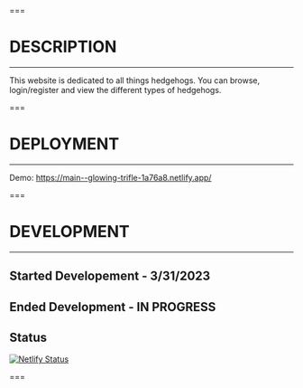 ===

# DESCRIPTION

---

This website is dedicated to all things hedgehogs. You can browse, login/register and view the different types of hedgehogs.

===

# DEPLOYMENT

---

Demo: https://main--glowing-trifle-1a76a8.netlify.app/

===

# DEVELOPMENT

---

## Started Developement - 3/31/2023

## Ended Development - IN PROGRESS

## Status

[![Netlify Status](https://api.netlify.com/api/v1/badges/94a61647-799d-46ec-9994-66029996ad96/deploy-status)](https://app.netlify.com/sites/glowing-trifle-1a76a8/deploys)

===
